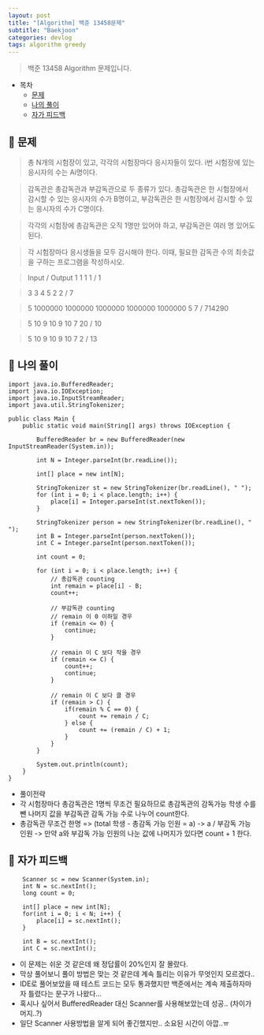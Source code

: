 ```yaml
---
layout: post
title: "[Algorithm] 백준 13458문제"
subtitle: "Baekjoon"
categories: devlog
tags: algorithm greedy
---
```


> 백준 13458 Algorithm 문제입니다.

<!---more--->

- 목차
  - [문제](#-문제)
  - [나의 풀이](#-나의-풀이)
  - [자가 피드백](#-자가-피드백)

## 📌 문제

> 총 N개의 시험장이 있고, 각각의 시험장마다 응시자들이 있다. i번 시험장에 있는 응시자의 수는 Ai명이다.

> 감독관은 총감독관과 부감독관으로 두 종류가 있다. 총감독관은 한 시험장에서 감시할 수 있는 응시자의 수가 B명이고, 부감독관은 한 시험장에서 감시할 수 있는 응시자의 수가 C명이다.

> 각각의 시험장에 총감독관은 오직 1명만 있어야 하고, 부감독관은 여러 명 있어도 된다.

> 각 시험장마다 응시생들을 모두 감시해야 한다. 이때, 필요한 감독관 수의 최솟값을 구하는 프로그램을 작성하시오.

> Input / Output
> 1
> 1
> 1 1 / 1

> 3
> 3 4 5
> 2 2 / 7

> 5
> 1000000 1000000 1000000 1000000 1000000
> 5 7 / 714290

> 5
> 10 9 10 9 10
> 7 20 / 10

> 5
> 10 9 10 9 10
> 7 2 / 13

## 📌 나의 풀이

```
import java.io.BufferedReader;
import java.io.IOException;
import java.io.InputStreamReader;
import java.util.StringTokenizer;

public class Main {
    public static void main(String[] args) throws IOException {

        BufferedReader br = new BufferedReader(new InputStreamReader(System.in));

        int N = Integer.parseInt(br.readLine());

        int[] place = new int[N];

        StringTokenizer st = new StringTokenizer(br.readLine(), " ");
        for (int i = 0; i < place.length; i++) {
            place[i] = Integer.parseInt(st.nextToken());
        }

        StringTokenizer person = new StringTokenizer(br.readLine(), " ");
        int B = Integer.parseInt(person.nextToken());
        int C = Integer.parseInt(person.nextToken());

        int count = 0;

        for (int i = 0; i < place.length; i++) {
            // 총감독관 counting
            int remain = place[i] - B;
            count++;

            // 부감독관 counting
            // remain 이 0 이하일 경우
            if (remain <= 0) {
                continue;
            }

            // remain 이 C 보다 작을 경우
            if (remain <= C) {
                count++;
                continue;
            }

            // remain 이 C 보다 클 경우
            if (remain > C) {
                if(remain % C == 0) {
                    count += remain / C;
                } else {
                    count += (remain / C) + 1;
                }
            }
        }

        System.out.println(count);
    }
}

```

- 풀이전략
- 각 시험장마다 총감독관은 1명씩 무조건 필요하므로 총감독관의 감독가능 학생 수를 뺀 나머지 값을 부감독관 감독 가능 수로 나누어 count한다.
- 총감독관 무조건 한명 => (total 학생 - 총감독 가능 인원 = a) -> a / 부감독 가능 인원 -> 만약 a와 부감독 가능 인원의 나눈 값에 나머지가 있다면 count + 1 한다.

## 📌 자가 피드백

```
    Scanner sc = new Scanner(System.in);
    int N = sc.nextInt();
    long count = 0;

    int[] place = new int[N];
    for(int i = 0; i < N; i++) {
        place[i] = sc.nextInt();
    }

    int B = sc.nextInt();
    int C = sc.nextInt();
```

- 이 문제는 쉬운 것 같은데 왜 정답률이 20%인지 잘 몰랐다.
- 막상 풀어보니 풀이 방법은 맞는 것 같은데 계속 틀리는 이유가 무엇인지 모르겠다..
- IDE로 풀어보았을 때 테스트 코드는 모두 통과했지만 백준에서는 계속 제출하자마자 틀렸다는 문구가 나왔다...
- 혹시나 싶어서 BufferedReader 대신 Scanner를 사용해보았는데 성공.. (차이가 머지..?)
- 일단 Scanner 사용방법을 알게 되어 좋긴했지만.. 소요된 시간이 아깝..ㅠ
